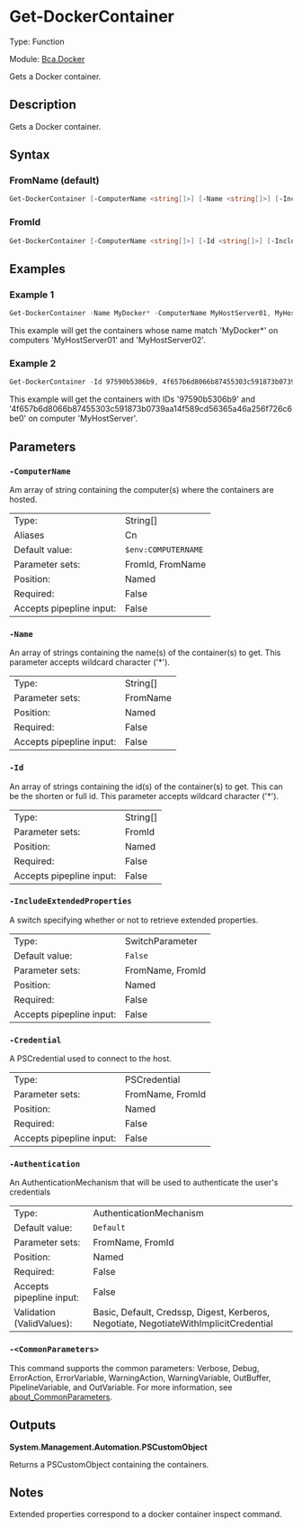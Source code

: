 # Get-DockerContainer

Type: Function

Module: [Bca.Docker](../ReadMe.md)

Gets a Docker container.
## Description
Gets a Docker container.
## Syntax
### FromName (default)
```powershell
Get-DockerContainer [-ComputerName <string[]>] [-Name <string[]>] [-IncludeExtendedProperties] [-Credential <pscredential>] [-Authentication <AuthenticationMechanism>] [<CommonParameters>]
```
### FromId
```powershell
Get-DockerContainer [-ComputerName <string[]>] [-Id <string[]>] [-IncludeExtendedProperties] [-Credential <pscredential>] [-Authentication <AuthenticationMechanism>] [<CommonParameters>]
```
## Examples
### Example 1
```powershell
Get-DockerContainer -Name MyDocker* -ComputerName MyHostServer01, MyHostServer02
```
This example will get the containers whose name match 'MyDocker*' on computers 'MyHostServer01' and 'MyHostServer02'.
### Example 2
```powershell
Get-DockerContainer -Id 97590b5306b9, 4f657b6d8066b87455303c591873b0739aa14f589cd56365a46a256f726c6be0 -ComputerName MyHostServer
```
This example will get the containers with IDs '97590b5306b9' and '4f657b6d8066b87455303c591873b0739aa14f589cd56365a46a256f726c6be0' on computer 'MyHostServer'.
## Parameters
### `-ComputerName`
Am array of string containing the computer(s) where the containers are hosted.

| | |
|:-|:-|
|Type:|String[]|
|Aliases|Cn|
|Default value:|`$env:COMPUTERNAME`|
|Parameter sets:|FromId, FromName|
|Position:|Named|
|Required:|False|
|Accepts pipepline input:|False|

### `-Name`
An array of strings containing the name(s) of the container(s) to get.
This parameter accepts wildcard character ('*').

| | |
|:-|:-|
|Type:|String[]|
|Parameter sets:|FromName|
|Position:|Named|
|Required:|False|
|Accepts pipepline input:|False|

### `-Id`
An array of strings containing the id(s) of the container(s) to get.
This can be the shorten or full id.
This parameter accepts wildcard character ('*').

| | |
|:-|:-|
|Type:|String[]|
|Parameter sets:|FromId|
|Position:|Named|
|Required:|False|
|Accepts pipepline input:|False|

### `-IncludeExtendedProperties`
A switch specifying whether or not to retrieve extended properties.

| | |
|:-|:-|
|Type:|SwitchParameter|
|Default value:|`False`|
|Parameter sets:|FromName, FromId|
|Position:|Named|
|Required:|False|
|Accepts pipepline input:|False|

### `-Credential`
A PSCredential used to connect to the host.

| | |
|:-|:-|
|Type:|PSCredential|
|Parameter sets:|FromName, FromId|
|Position:|Named|
|Required:|False|
|Accepts pipepline input:|False|

### `-Authentication`
An AuthenticationMechanism that will be used to authenticate the user's credentials

| | |
|:-|:-|
|Type:|AuthenticationMechanism|
|Default value:|`Default`|
|Parameter sets:|FromName, FromId|
|Position:|Named|
|Required:|False|
|Accepts pipepline input:|False|
|Validation (ValidValues):|Basic, Default, Credssp, Digest, Kerberos, Negotiate, NegotiateWithImplicitCredential|

### `-<CommonParameters>`
This command supports the common parameters: Verbose, Debug, ErrorAction, ErrorVariable, WarningAction, WarningVariable, OutBuffer, PipelineVariable, and OutVariable.
For more information, see [about_CommonParameters](https:/go.microsoft.com/fwlink/?LinkID=113216).
## Outputs

**System.Management.Automation.PSCustomObject**

Returns a PSCustomObject containing the containers.
## Notes
Extended properties correspond to a docker container inspect command.
